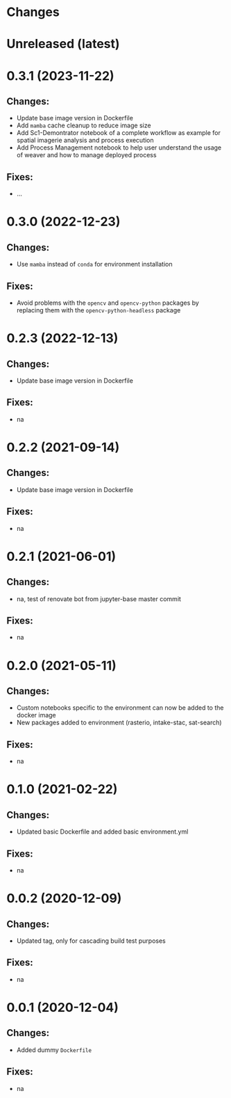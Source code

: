 Changes
=======

Unreleased (latest)
===================
0.3.1 (2023-11-22)
===================
Changes:
--------
- Update base image version in Dockerfile
- Add `mamba` cache cleanup to reduce image size
- Add Sc1-Demontrator notebook of a complete workflow as example for spatial imagerie analysis and process execution
- Add Process Management notebook to help user understand the usage of weaver and how to manage deployed process

Fixes:
------
- ...

0.3.0 (2022-12-23)
===================

Changes:
--------
- Use `mamba` instead of `conda` for environment installation

Fixes:
------
- Avoid problems with the `opencv` and `opencv-python` packages by replacing them with the `opencv-python-headless` package

0.2.3 (2022-12-13)
===================

Changes:
--------
- Update base image version in Dockerfile

Fixes:
------
- na
  
0.2.2 (2021-09-14)
===================

Changes:
--------
- Update base image version in Dockerfile

Fixes:
------
- na

0.2.1 (2021-06-01)
===================

Changes:
--------
- na, test of renovate bot from jupyter-base master commit

Fixes:
------
- na
  
0.2.0 (2021-05-11)
===================

Changes:
--------
- Custom notebooks specific to the environment can now be added to the docker image
- New packages added to environment (rasterio, intake-stac, sat-search)

Fixes:
------
- na

0.1.0 (2021-02-22)
===================

Changes:
--------
- Updated basic Dockerfile and added basic environment.yml

Fixes:
------
- na

0.0.2 (2020-12-09)
===================

Changes:
--------
- Updated tag, only for cascading build test purposes

Fixes:
------
- na

0.0.1 (2020-12-04)
===================

Changes:
--------
- Added dummy `Dockerfile`

Fixes:
------
- na
